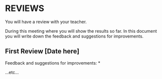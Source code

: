 # REVIEWS
You will have a review with your teacher.

During this meeting where you will show the results so far.
In this document you will write down the feedback and suggestions for improvements.

## First Review [Date here]
Feedback and suggestions for improvements:
*



...etc...
